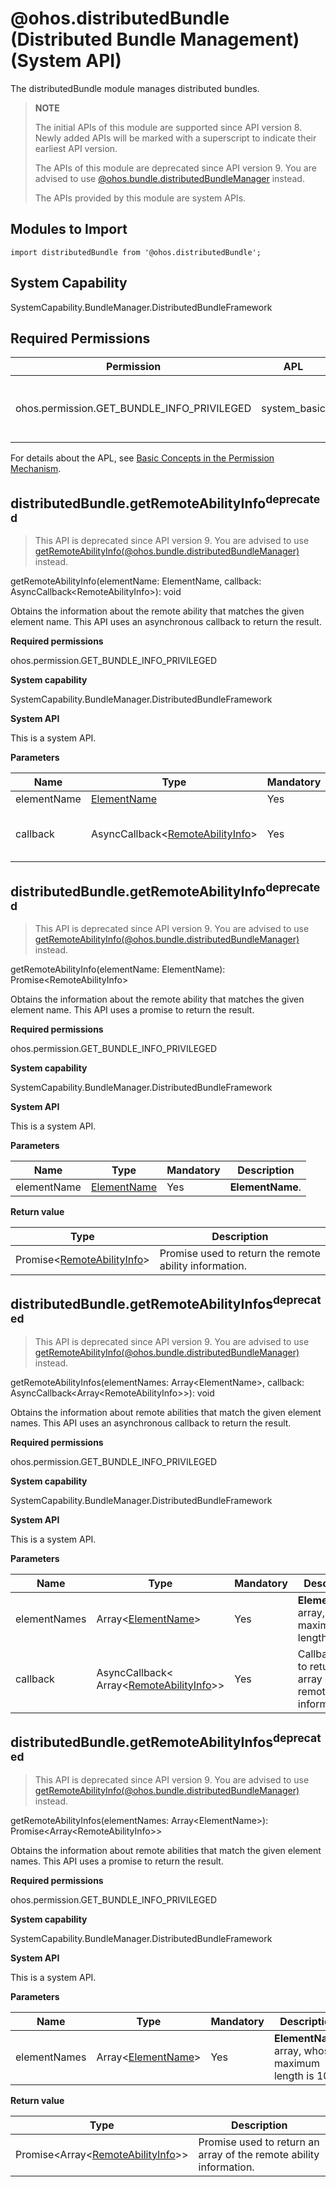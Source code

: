 # @ohos.distributedBundle (Distributed Bundle Management) (System API)
<!--Kit: Ability Kit-->
<!--Subsystem: BundleManager-->
<!--Owner: @wanghang904-->
<!--Designer: @hanfeng6-->
<!--Tester: @kongjing2-->
<!--Adviser: @Brilliantry_Rui-->

The distributedBundle module manages distributed bundles.

> **NOTE**
>
> The initial APIs of this module are supported since API version 8. Newly added APIs will be marked with a superscript to indicate their earliest API version.
>
> The APIs of this module are deprecated since API version 9. You are advised to use [@ohos.bundle.distributedBundleManager](js-apis-distributedBundleManager-sys.md) instead.
>
> The APIs provided by this module are system APIs.

## Modules to Import

```
import distributedBundle from '@ohos.distributedBundle';
```

## System Capability

SystemCapability.BundleManager.DistributedBundleFramework

## Required Permissions

| Permission                                      | APL    | Description              |
| ------------------------------------------ | ------------ | ------------------ |
| ohos.permission.GET_BUNDLE_INFO_PRIVILEGED | system_basic | Permission to query information about all applications.|

For details about the APL, see [Basic Concepts in the Permission Mechanism](../../security/AccessToken/app-permission-mgmt-overview.md#basic-concepts-in-the-permission-mechanism).

## distributedBundle.getRemoteAbilityInfo<sup>deprecated<sup>

> This API is deprecated since API version 9. You are advised to use [getRemoteAbilityInfo(@ohos.bundle.distributedBundleManager)](js-apis-distributedBundleManager-sys.md) instead.

getRemoteAbilityInfo(elementName: ElementName, callback: AsyncCallback&lt;RemoteAbilityInfo&gt;): void

Obtains the information about the remote ability that matches the given element name. This API uses an asynchronous callback to return the result.

**Required permissions**

ohos.permission.GET_BUNDLE_INFO_PRIVILEGED

**System capability**

SystemCapability.BundleManager.DistributedBundleFramework

**System API**

This is a system API.

**Parameters**

| Name     | Type                                                        | Mandatory| Description                                              |
| ----------- | ------------------------------------------------------------ | ---- | -------------------------------------------------- |
| elementName | [ElementName](js-apis-bundle-ElementName.md)                 | Yes  | **ElementName**.                           |
| callback    | AsyncCallback<[RemoteAbilityInfo](js-apis-bundle-remoteAbilityInfo-sys.md)> | Yes  | Callback used to return the remote ability information.|



## distributedBundle.getRemoteAbilityInfo<sup>deprecated<sup>

> This API is deprecated since API version 9. You are advised to use [getRemoteAbilityInfo(@ohos.bundle.distributedBundleManager)](js-apis-distributedBundleManager-sys.md) instead.

getRemoteAbilityInfo(elementName: ElementName): Promise&lt;RemoteAbilityInfo&gt;

Obtains the information about the remote ability that matches the given element name. This API uses a promise to return the result.

**Required permissions**

ohos.permission.GET_BUNDLE_INFO_PRIVILEGED

**System capability**

SystemCapability.BundleManager.DistributedBundleFramework

**System API**

This is a system API.

**Parameters**

| Name     | Type                                        | Mandatory| Description                   |
| ----------- | -------------------------------------------- | ---- | ----------------------- |
| elementName | [ElementName](js-apis-bundle-ElementName.md) | Yes  | **ElementName**.|

**Return value**

| Type                                                        | Description                             |
| ------------------------------------------------------------ | --------------------------------- |
| Promise\<[RemoteAbilityInfo](js-apis-bundle-remoteAbilityInfo-sys.md)> | Promise used to return the remote ability information.|

## distributedBundle.getRemoteAbilityInfos<sup>deprecated<sup>

> This API is deprecated since API version 9. You are advised to use [getRemoteAbilityInfo(@ohos.bundle.distributedBundleManager)](js-apis-distributedBundleManager-sys.md) instead.

getRemoteAbilityInfos(elementNames: Array&lt;ElementName&gt;, callback: AsyncCallback&lt;Array&lt;RemoteAbilityInfo&gt;&gt;): void

Obtains the information about remote abilities that match the given element names. This API uses an asynchronous callback to return the result.

**Required permissions**

ohos.permission.GET_BUNDLE_INFO_PRIVILEGED

**System capability**

SystemCapability.BundleManager.DistributedBundleFramework

**System API**

This is a system API.

**Parameters**

| Name      | Type                                                        | Mandatory| Description                                              |
| ------------ | ------------------------------------------------------------ | ---- | -------------------------------------------------- |
| elementNames | Array<[ElementName](js-apis-bundle-ElementName.md)>          | Yes  | **ElementName** array, whose maximum length is 10.                  |
| callback     | AsyncCallback< Array<[RemoteAbilityInfo](js-apis-bundle-remoteAbilityInfo-sys.md)>> | Yes  | Callback used to return an array of the remote ability information.|



## distributedBundle.getRemoteAbilityInfos<sup>deprecated<sup>

> This API is deprecated since API version 9. You are advised to use [getRemoteAbilityInfo(@ohos.bundle.distributedBundleManager)](js-apis-distributedBundleManager-sys.md) instead.

getRemoteAbilityInfos(elementNames: Array&lt;ElementName&gt;): Promise&lt;Array&lt;RemoteAbilityInfo&gt;&gt;

Obtains the information about remote abilities that match the given element names. This API uses a promise to return the result.

**Required permissions**

ohos.permission.GET_BUNDLE_INFO_PRIVILEGED

**System capability**

SystemCapability.BundleManager.DistributedBundleFramework

**System API**

This is a system API.

**Parameters**

| Name     | Type                                               | Mandatory| Description                 |
| ------------ | --------------------------------------------------- | ---- | ----------------------- |
| elementNames | Array<[ElementName](js-apis-bundle-ElementName.md)> | Yes  | **ElementName** array, whose maximum length is 10.|

**Return value**

| Type                                                        | Description                             |
| ------------------------------------------------------------ | --------------------------------- |
| Promise\<Array<[RemoteAbilityInfo](js-apis-bundle-remoteAbilityInfo-sys.md)>> | Promise used to return an array of the remote ability information.|
